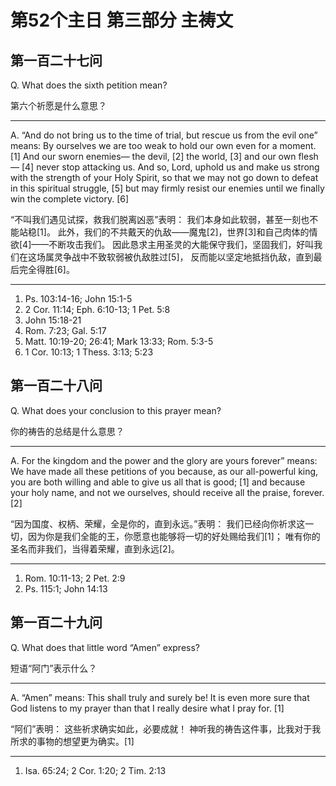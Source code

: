 # 第52个主日 第三部分 主祷文

## 第一百二十七问

Q. What does the sixth petition mean?

第六个祈愿是什么意思？

---

A. “And do not bring us to the time of trial,
but rescue us from the evil one” means:
By ourselves we are too weak
to hold our own even for a moment. [1]
And our sworn enemies—
the devil, [2] the world, [3] and our own flesh — [4]
never stop attacking us.
And so, Lord,
uphold us and make us strong
with the strength of your Holy Spirit,
so that we may not go down to defeat
in this spiritual struggle, [5]
but may firmly resist our enemies
until we finally win the complete victory. [6]

“不叫我们遇见试探，救我们脱离凶恶”表明：
我们本身如此软弱，甚至一刻也不能站稳[1]。
此外，我们的不共戴天的仇敌——魔鬼[2]，世界[3]和自己肉体的情欲[4]——不断攻击我们。
因此恳求主用圣灵的大能保守我们，坚固我们，好叫我们在这场属灵争战中不致软弱被仇敌胜过[5]，
反而能以坚定地抵挡仇敌，直到最后完全得胜[6]。

---

1. Ps. 103:14-16; John 15:1-5
2. 2 Cor. 11:14; Eph. 6:10-13; 1 Pet. 5:8
3. John 15:18-21
4. Rom. 7:23; Gal. 5:17
5. Matt. 10:19-20; 26:41; Mark 13:33; Rom. 5:3-5
6. 1 Cor. 10:13; 1 Thess. 3:13; 5:23

## 第一百二十八问

Q. What does your conclusion to this prayer mean?

你的祷告的总结是什么意思？

---

A. For the kingdom
and the power
and the glory are yours forever” means:
We have made all these petitions of you
because, as our all-powerful king,
you are both willing and able
to give us all that is good; [1]
and because your holy name,
and not we ourselves,
should receive all the praise, forever. [2]

“因为国度、权柄、荣耀，全是你的，直到永远。”表明：
我们已经向你祈求这一切，因为你是我们全能的王，你愿意也能够将一切的好处赐给我们[1]；
唯有你的圣名而非我们，当得着荣耀，直到永远[2]。

---

1. Rom. 10:11-13; 2 Pet. 2:9
2. Ps. 115:1; John 14:13

## 第一百二十九问

Q. What does that little word “Amen” express?

短语“阿门”表示什么？

---

A. “Amen” means:
This shall truly and surely be!
It is even more sure
that God listens to my prayer
than that I really desire
what I pray for. [1]

“阿们”表明：
这些祈求确实如此，必要成就！
神听我的祷告这件事，比我对于我所求的事物的想望更为确实。[1]

---

1. Isa. 65:24; 2 Cor. 1:20; 2 Tim. 2:13